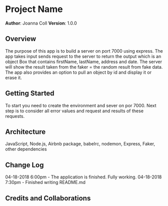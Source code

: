 # Project Name
**Author**: Joanna Coll
**Version**: 1.0.0 

## Overview

The purpose of this app is to  build a server on port 7000 using express. The app takes input sends request to the server to return the output which is an object Box that contains firstName, lastName, address and date. The server will show the result taken from the faker = the random result from fake data. The app also provides an option to pull an object by id and display it or erase it.

## Getting Started

To start you need to create the environment and sever on por 7000. Next step is to consider all error values and request and results of these requests.

## Architecture
JavaScript, Node.js, Airbnb package, babelrc, nodemon, Express, Faker, other dependencies

## Change Log

04-18-2018 6:00pm - The application is finished. Fully working.
04-18-2018 7:30pm - Finished writing README.md

## Credits and Collaborations
